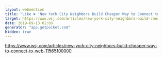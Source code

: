 ```yaml
---
layout: webmention
title: "Like ❤️ 'New York City Neighbors Build Cheaper Way to Connect to Web'"
target: https://www.wsj.com/articles/new-york-city-neighbors-build-cheaper-way-to-connect-to-web-11565100000
date: 2019-09-13 02:08
generator: "app.getpocket.com"
hidden: true
---
```


https://www.wsj.com/articles/new-york-city-neighbors-build-cheaper-way-to-connect-to-web-11565100000